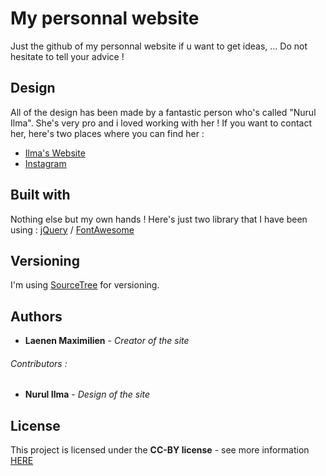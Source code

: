 # My personnal website
Just the github of my personnal website if u want to get ideas, ...
Do not hesitate to tell your advice !

## Design
All of the design has been made by a fantastic person who's called "Nurul Ilma". She's very pro and i loved working with her !
If you want to contact her, here's two places where you can find her :
* [Ilma's Website](https://nurulilma.com)
* [Instagram](https://www.instagram.com/nurulilmaan/?hl=fr)

## Built with
Nothing else but my own hands ! Here's just two library that I have been using : [jQuery](https://jquery.com) / [FontAwesome](https://fontawesome.com)

## Versioning
I'm using [SourceTree](https://www.sourcetreeapp.com) for versioning.

## Authors
* **Laenen Maximilien** - *Creator of the site*

###### Contributors :
* **Nurul Ilma** - *Design of the site*

## License
This project is licensed under the **CC-BY license** - see more information [HERE](https://creativecommons.org/licenses/by/2.0/be/deed.en)
